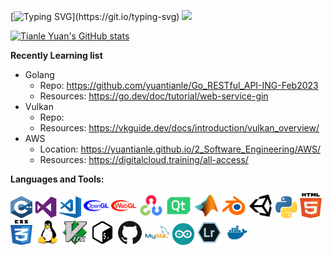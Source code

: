 [![Typing SVG](https://readme-typing-svg.herokuapp.com?font=Audiowide&size=40&pause=1000&color=046C90&width=900&vCenter=true&height=100&lines=Hi+there!+%F0%9F%98%8E+This+is+Tianle+Yuan's+Github!)](https://git.io/typing-svg)  
![](https://komarev.com/ghpvc/?username=yuantianle&style=plastic&color=FC011A)

[![Tianle Yuan's GitHub stats](https://github-readme-stats.vercel.app/api/?username=yuantianle&show_icons=true&theme=vision-friendly-dark&bg_color=20,2D2D2D,3B3652,5D4CAA)](http://yuantianle.com)

**Recently Learning list**
- Golang
  - Repo: https://github.com/yuantianle/Go_RESTful_API-ING-Feb2023
  - Resources: https://go.dev/doc/tutorial/web-service-gin
- Vulkan
  - Repo: 
  - Resources: https://vkguide.dev/docs/introduction/vulkan_overview/
- AWS
  - Location: https://yuantianle.github.io/2_Software_Engineering/AWS/
  - Resources: https://digitalcloud.training/all-access/

**Languages and Tools:**  

<code><img src="/Svg/c.svg" alt="bash" width="35" height="35"/></code>
<code><img src="/Svg/visualstudio.svg" alt="bash" width="35" height="35"/></code>
<code><img src="/Svg/visual-studio-code.svg" alt="bash" width="35" height="35"/></code>
<code><img src="/Svg/opengl-blue.svg" alt="bash" width="40" height="40"/></code>
<code><img src="/Svg/icons8-webgl.svg" alt="bash" width="40" height="40"/></code>
<code><img src="/Svg/icons8-opencv.svg" alt="bash" width="40" height="40"/></code>
<code><img src="/Svg/icons8-qt.svg" alt="bash" width="40" height="40"/></code>
<code><img src="/Svg/icons8-matlab.svg" alt="bash" width="40" height="40"/></code>
<code><img src="/Svg/icons8-blender-3d.svg" alt="bash" width="40" height="40"/></code>
<code><img src="/Svg/icons8-unity.svg" alt="bash" width="40" height="40"/></code>
<code><img src="/Svg/python.svg" alt="bash" width="35" height="35"/></code>
<code><img src="/Svg/html5.svg" alt="bash" width="35" height="40"/></code>
<code><img src="/Svg/css3.svg" alt="bash" width="35" height="40"/></code>
<code><img src="/Svg/linux.svg" alt="bash" width="40" height="40"/></code>
<code><img src="/Svg/vim.svg" alt="bash" width="40" height="40"/></code>
<code><img src="/Svg/icons8-bash.svg" alt="bash" width="40" height="40"/></code>
<code><img src="/Svg/github.svg" alt="bash" width="40" height="40"/></code>
<code><img src="/Svg/mysql.svg" alt="bash" width="40" height="40"/></code>
<code><img src="/Svg/arduino.svg" alt="bash" width="35" height="35"/></code>
<code><img src="/Svg/lr.svg" alt="bash" width="40" height="40"/></code>
<code><img src="/Svg/docker-svgrepo-com.svg" alt="bash" width="40" height="40"/></code>


